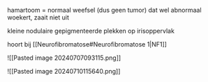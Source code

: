 hamartoom = normaal weefsel (dus geen tumor) dat wel abnormaal woekert, zaait niet uit

kleine nodulaire gepigmenteerde plekken op irisoppervlak

hoort bij [[Neurofibromatose#Neurofibromatose 1|NF1]]  

![[Pasted image 20240707093115.png]]

![[Pasted image 20240710115640.png]]